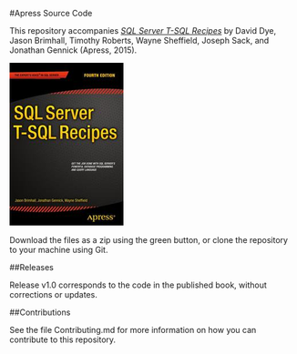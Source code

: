 #Apress Source Code

This repository accompanies [*SQL Server T-SQL Recipes*](http://www.apress.com/9781484200629) by David Dye, Jason Brimhall, Timothy Roberts, Wayne Sheffield, Joseph Sack, and Jonathan Gennick (Apress, 2015).

![Cover image](9781484200629.jpg)

Download the files as a zip using the green button, or clone the repository to your machine using Git.

##Releases

Release v1.0 corresponds to the code in the published book, without corrections or updates.

##Contributions

See the file Contributing.md for more information on how you can contribute to this repository.
